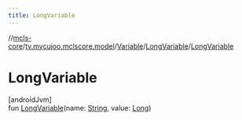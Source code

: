 ```yaml
---
title: LongVariable
---
```

//[mcls-core](../../../../index.html)/[tv.mycujoo.mclscore.model](../../index.html)/[Variable](../index.html)/[LongVariable](index.html)/[LongVariable](-long-variable.html)



# LongVariable



[androidJvm]\
fun [LongVariable](-long-variable.html)(name: [String](https://kotlinlang.org/api/latest/jvm/stdlib/kotlin/-string/index.html), value: [Long](https://kotlinlang.org/api/latest/jvm/stdlib/kotlin/-long/index.html))





